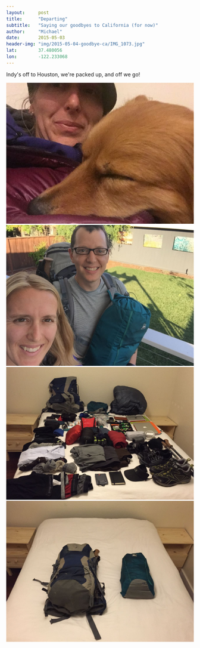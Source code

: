 ```yaml
---
layout: 	post
title:  	"Departing"
subtitle:   "Saying our goodbyes to California (for now)"
author:     "Michael"
date:   	2015-05-03
header-img: "img/2015-05-04-goodbye-ca/IMG_1073.jpg"
lat: 		37.480056 
lon: 		-122.233068
---
```


Indy's off to Houston, we're packed up, and off we go!

<div id="masonry-container" class="js-masonry" data-masonry-options='{ 
  "columnWidth": ".masonry-grid-sizer",
  "gutter": 5,
  "itemSelector": ".masonry-item",
  "percentPosition": true
  }'>
  <div class="masonry-grid-sizer"> </div>
   <div class="masonry-item"> 
    <img src="/img/2015-05-04-goodbye-ca/IMG_1223.jpg" class="img-responsive">
  </div>
  <div class="masonry-item threequarters-width"> 
    <img src="/img/2015-05-04-goodbye-ca/IMG_1270.jpg" class="img-responsive">
  </div>
  <div class="masonry-item"> 
    <img src="/img/2015-05-04-goodbye-ca/IMG_1252.jpg" class="img-responsive">
  </div>
  <div class="masonry-item"> 
    <img src="/img/2015-05-04-goodbye-ca/IMG_1256.jpg" class="img-responsive">
  </div>

</div>




